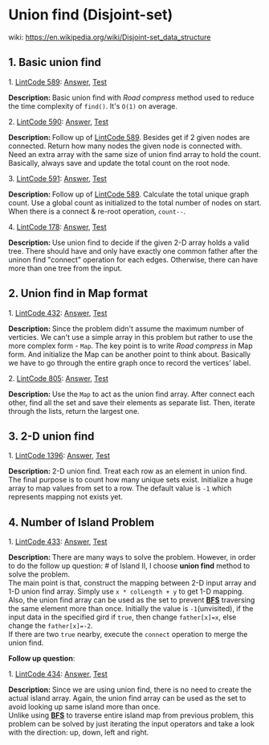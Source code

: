 # Union find (Disjoint-set)
wiki: https://en.wikipedia.org/wiki/Disjoint-set_data_structure

## 1. Basic union find
<div>
    <p>
        1. 
        <a href="https://www.lintcode.com/problem/connecting-graph/description">LintCode 589</a>:  
        <a href="https://github.com/Tony-Hu/ShuaTi-Online.Judge.Problems.Solving/blob/master/src/main/java/unionFind/LintCode589.java">Answer</a>, 
        <a href="https://github.com/Tony-Hu/ShuaTi-Online.Judge.Problems.Solving/blob/master/src/test/java/unionFind/LintCode589Test.java">Test</a>
    </p>
    <p><b>Description: </b>Basic union find with <i>Road compress</i> method used to reduce the 
    time complexity of <code>find()</code>. It's <code>O(1)</code> on average.</p>
</div>
<div>
    <p>
        2. 
        <a href="https://www.lintcode.com/problem/connecting-graph-ii/description">LintCode 590</a>:  
        <a href="https://github.com/Tony-Hu/ShuaTi-Online.Judge.Problems.Solving/blob/master/src/main/java/unionFind/LintCode590.java">Answer</a>, 
        <a href="https://github.com/Tony-Hu/ShuaTi-Online.Judge.Problems.Solving/blob/master/src/test/java/unionFind/LintCode590Test.java">Test</a>
    </p>
    <p><b>Description: </b>Follow up of <a href="https://www.lintcode.com/problem/connecting-graph/description">LintCode 589</a>. Besides get if 2 given nodes are connected. Return how many nodes the given node is connected with.
    Need an extra array with the same size of union find array to hold the count. Basically, always save and update the total count on the root node.</p>
</div>
<div>
    <p>
        3. 
        <a href="https://www.lintcode.com/problem/connecting-graph-iii/description">LintCode 591</a>:  
        <a href="https://github.com/Tony-Hu/ShuaTi-Online.Judge.Problems.Solving/blob/master/src/main/java/unionFind/LintCode591.java">Answer</a>, 
        <a href="https://github.com/Tony-Hu/ShuaTi-Online.Judge.Problems.Solving/blob/master/src/test/java/unionFind/LintCode591Test.java">Test</a>
    </p>
    <p><b>Description: </b>Follow up of <a href="https://www.lintcode.com/problem/connecting-graph/description">LintCode 589</a>. Calculate the total unique graph count. 
    Use a global count as initialized to the total number of nodes on start. When there is a connect & re-root operation, <code>count--</code>.</p>
</div>
<div>
    <p>
        4. 
        <a href="https://www.lintcode.com/problem/graph-valid-tree/description">LintCode 178</a>:  
        <a href="https://github.com/Tony-Hu/ShuaTi-Online.Judge.Problems.Solving/blob/master/src/main/java/unionFind/LintCode178.java">Answer</a>, 
        <a href="https://github.com/Tony-Hu/ShuaTi-Online.Judge.Problems.Solving/blob/master/src/test/java/unionFind/LintCode178Test.java">Test</a>
    </p>
    <p><b>Description: </b>Use union find to decide if the given 2-D array holds a valid tree. There should have and only have exactly one common father after 
    the uninon find "connect" operation for each edges. Otherwise, there can have more than one tree from the input.</p>
</div>

## 2. Union find in Map format
<div>
    <p>
        1. 
        <a href="https://www.lintcode.com/problem/find-the-weak-connected-component-in-the-directed-graph/description">LintCode 432</a>:  
        <a href="https://github.com/Tony-Hu/ShuaTi-Online.Judge.Problems.Solving/blob/master/src/main/java/unionFind/LintCode432.java">Answer</a>, 
        <a href="https://github.com/Tony-Hu/ShuaTi-Online.Judge.Problems.Solving/blob/master/src/test/java/unionFind/LintCode432Test.java">Test</a>
    </p>
    <p><b>Description: </b>Since the problem didn't assume the maximum number of verticies. We can't use a simple array in this problem 
    but rather to use the more complex form - <code>Map</code>. The key point is to write <i>Road compress</i> in Map form. And initialize the Map can be another point to think about.
     Basically we have to go through the entire graph once to record the vertices' label.</p>
</div>
<div>
    <p>
        2. 
        <a href="https://www.lintcode.com/problem/maximum-association-set/description">LintCode 805</a>:  
        <a href="https://github.com/Tony-Hu/ShuaTi-Online.Judge.Problems.Solving/blob/master/src/main/java/unionFind/LintCode805.java">Answer</a>, 
        <a href="https://github.com/Tony-Hu/ShuaTi-Online.Judge.Problems.Solving/blob/master/src/test/java/unionFind/LintCode805Test.java">Test</a>
    </p>
    <p><b>Description: </b>Use the <code>Map<String, String></code> to act as the union find array. After connect each other, find all the set and save their elements as separate list. 
    Then, iterate through the lists, return the largest one.</p>
</div>

## 3. 2-D union find
<div>
    <p>
        1. 
        <a href="https://www.lintcode.com/problem/set-union/description">LintCode 1396</a>:  
        <a href="https://github.com/Tony-Hu/ShuaTi-Online.Judge.Problems.Solving/blob/master/src/main/java/unionFind/LintCode1396.java">Answer</a>, 
        <a href="https://github.com/Tony-Hu/ShuaTi-Online.Judge.Problems.Solving/blob/master/src/test/java/unionFind/LintCode1396Test.java">Test</a>
    </p>
    <p><b>Description: </b>2-D union find. Treat each row as an element in union find. The final purpose is to count how many unique sets exist.
    Initialize a huge array to map values from set to a row. The default value is <code>-1</code> which represents mapping not exists yet.</p>
</div>

## 4. Number of Island Problem
<div>
    <p>
        1. 
        <a href="https://www.lintcode.com/problem/number-of-islands/description">LintCode 433</a>:  
        <a href="https://github.com/Tony-Hu/ShuaTi-Online.Judge.Problems.Solving/blob/master/src/main/java/unionFind/LintCode433.java">Answer</a>, 
        <a href="https://github.com/Tony-Hu/ShuaTi-Online.Judge.Problems.Solving/blob/master/src/test/java/unionFind/LintCode433Test.java">Test</a>
    </p>
    <p><b>Description: </b>There are many ways to solve the problem. However, in order to do the follow up question: # of Island II, I choose <b>union find</b> method to solve the problem.<br>
    The main point is that, construct the mapping between 2-D input array and 1-D union find array. Simply use <code>x * colLength + y</code> to get 1-D mapping.<br>
    Also, the union find array can be used as the set to prevent <b><a href="https://github.com/Tony-Hu/ShuaTi-Online.Judge.Problems.Solving/tree/master/src/main/java/bfs">BFS</a></b> traversing the same element more than once. Initially the value is <code>-1</code>(unvisited), if the input data in the specified gird if <code>true</code>, then change <code>father[x]=x</code>, else change the <code>father[x]=-2</code>.<br>
    If there are two <code>true</code> nearby, execute the <code>connect</code> operation to merge the union find.</p>
</div>
<b>Follow up question</b>:<br>
<div>
    <p>
        1. 
        <a href="https://www.lintcode.com/problem/number-of-islands-ii/description">LintCode 434</a>:  
        <a href="https://github.com/Tony-Hu/ShuaTi-Online.Judge.Problems.Solving/blob/master/src/main/java/unionFind/LintCode434.java">Answer</a>, 
        <a href="https://github.com/Tony-Hu/ShuaTi-Online.Judge.Problems.Solving/blob/master/src/test/java/unionFind/LintCode434Test.java">Test</a>
    </p>
    <p><b>Description: </b>Since we are using union find, there is no need to create the actual island array. Again, the union find array can be used as the set to avoid looking up same island more than once.<br>
    Unlike using <b><a href="https://github.com/Tony-Hu/ShuaTi-Online.Judge.Problems.Solving/tree/master/src/main/java/bfs">BFS</a></b> to traverse entire island map from previous problem, this problem can be solved by just iterating the input operators and take a look with the direction: up, down, left and right.</p>
</div>